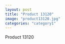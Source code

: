```yaml
---
layout: post
title: "Product 13120"
image: "product13120.jpg"
categories: "category1"
---
```

Product 13120
